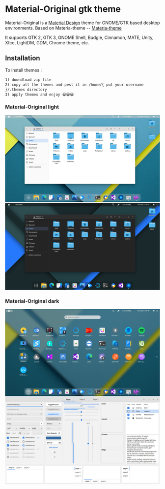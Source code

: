 # Material-Original gtk theme

Material-Original is a [Material Design](https://material.io) theme for GNOME/GTK based desktop environments.
Based on Materia-theme --  [Materia-theme](https://github.com/nana-4/materia-theme)

It supports GTK 2, GTK 3, GNOME Shell, Budgie, Cinnamon, MATE, Unity, Xfce, LightDM, GDM, Chrome theme, etc.

## Installation
To install themes :

    1) downdload zip file
    2) copy all the themes and pest it in /home/{ put your username }/.themes directory
    3) apply themes and enjoy 😀😀😀

### Material-Original light

![Material-Original](preview/1.png?raw=true)
![Material-Original](preview/2.png?raw=true)

### Material-Original dark

![Material-Original](preview/3.png?raw=true)
![Material-Original](preview/4.png?raw=true)

